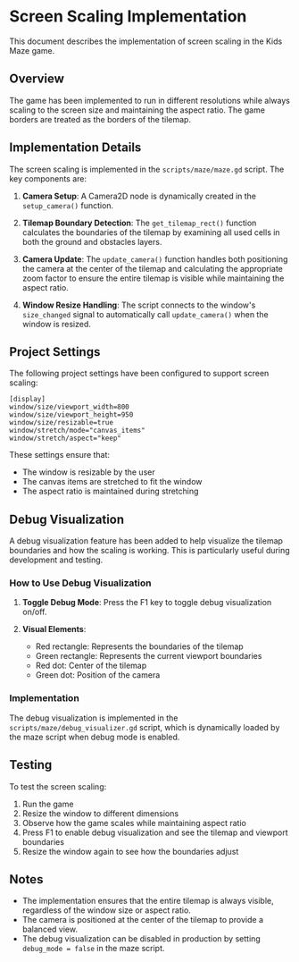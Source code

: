 # Screen Scaling Implementation

This document describes the implementation of screen scaling in the Kids Maze game.

## Overview

The game has been implemented to run in different resolutions while always scaling to the screen size and maintaining the aspect ratio. The game borders are treated as the borders of the tilemap.

## Implementation Details

The screen scaling is implemented in the `scripts/maze/maze.gd` script. The key components are:

1. **Camera Setup**: A Camera2D node is dynamically created in the `setup_camera()` function.

2. **Tilemap Boundary Detection**: The `get_tilemap_rect()` function calculates the boundaries of the tilemap by examining all used cells in both the ground and obstacles layers.

3. **Camera Update**: The `update_camera()` function handles both positioning the camera at the center of the tilemap and calculating the appropriate zoom factor to ensure the entire tilemap is visible while maintaining the aspect ratio.

4. **Window Resize Handling**: The script connects to the window's `size_changed` signal to automatically call `update_camera()` when the window is resized.

## Project Settings

The following project settings have been configured to support screen scaling:

```
[display]
window/size/viewport_width=800
window/size/viewport_height=950
window/size/resizable=true
window/stretch/mode="canvas_items"
window/stretch/aspect="keep"
```

These settings ensure that:
- The window is resizable by the user
- The canvas items are stretched to fit the window
- The aspect ratio is maintained during stretching

## Debug Visualization

A debug visualization feature has been added to help visualize the tilemap boundaries and how the scaling is working. This is particularly useful during development and testing.

### How to Use Debug Visualization

1. **Toggle Debug Mode**: Press the F1 key to toggle debug visualization on/off.

2. **Visual Elements**:
   - Red rectangle: Represents the boundaries of the tilemap
   - Green rectangle: Represents the current viewport boundaries
   - Red dot: Center of the tilemap
   - Green dot: Position of the camera

### Implementation

The debug visualization is implemented in the `scripts/maze/debug_visualizer.gd` script, which is dynamically loaded by the maze script when debug mode is enabled.

## Testing

To test the screen scaling:

1. Run the game
2. Resize the window to different dimensions
3. Observe how the game scales while maintaining aspect ratio
4. Press F1 to enable debug visualization and see the tilemap and viewport boundaries
5. Resize the window again to see how the boundaries adjust

## Notes

- The implementation ensures that the entire tilemap is always visible, regardless of the window size or aspect ratio.
- The camera is positioned at the center of the tilemap to provide a balanced view.
- The debug visualization can be disabled in production by setting `debug_mode = false` in the maze script.
